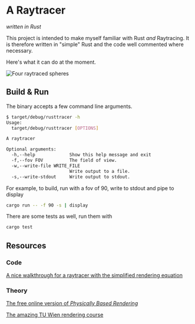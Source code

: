 # A Raytracer
*written in Rust*

This project is intended to make myself familiar with Rust *and* Raytracing. It is therefore written in "simple" Rust and the code well commented where necessary.

Here's what it can do at the moment.

![Four raytraced spheres](https://i.imgur.com/J3mXJ3H.png)

## Build & Run

The binary accepts a few command line arguments.

```bash
$ target/debug/rusttracer -h
Usage:
  target/debug/rusttracer [OPTIONS]

A raytracer

Optional arguments:
  -h,--help             Show this help message and exit
  -f,--fov FOV          The field of view.
  -w,--write-file WRITE_FILE
                        Write output to a file.
  -s,--write-stdout     Write output to stdout.
```

For example, to build, run with a fov of 90, write to stdout and pipe to display

```bash
cargo run -- -f 90 -s | display
```

There are some tests as well, run them with
```bash
cargo test
```

## Resources

### Code
[A nice walkthrough for a raytracer with the simplified rendering equation](https://tmcw.github.io/literate-raytracer/)

### Theory
[The free online version of *Physically Based Rendering*](http://www.pbr-book.org/3ed-2018/Introduction/Photorealistic_Rendering_and_the_Ray-Tracing_Algorithm.html)

[The amazing TU Wien rendering course](https://www.youtube.com/playlist?list=PLujxSBD-JXgnGmsn7gEyN28P1DnRZG7qi)